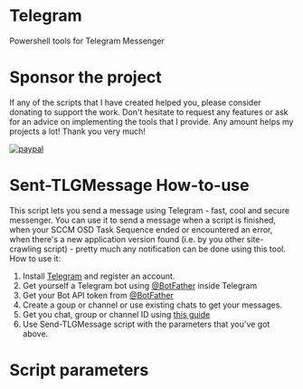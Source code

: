 # Telegram
Powershell tools for Telegram Messenger
# Sponsor the project
If any of the scripts that I have created helped you, please consider donating to support the work.
Don't hesitate to request any features or ask for an advice on implementing the tools that I provide.
Any amount helps my projects a lot! Thank you very much!

[![paypal](https://www.paypalobjects.com/en_US/i/btn/btn_donateCC_LG.gif)](https://www.paypal.com/paypalme/equillibrium45)

# Sent-TLGMessage How-to-use
This script lets you send a message using Telegram - fast, cool and secure messenger.
You can use it to send a message when a script is finished, when your SCCM OSD Task Sequence ended or encountered an error, when there's a new application version found (i.e. by you other site-crawling script) - pretty much any notification can be done using this tool.
How to use it:
1. Install [Telegram](https://telegram.org) and register an account.
2. Get yourself a Telegram bot using [@BotFather](https://t.me/BotFather) inside Telegram
3. Get your Bot API token from [@BotFather](https://t.me/BotFather)
4. Create a goup or channel or use existing chats to get your messages.
5. Get you chat, group or channel ID using [this guide](https://stackoverflow.com/questions/32423837/telegram-bot-how-to-get-a-group-chat-id#:~:text=Go%20to%20the%20group%2C%20click,dummy%20message%20to%20the%20bot.&text=4%2D%20Look%20for%20%22chat%22,(with%20the%20negative%20sign))
6. Use Send-TLGMessage script with the parameters that you've got above.
# Script parameters

